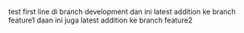 test first line
di branch development
dan ini latest addition ke branch feature1
daan ini juga latest addition ke branch feature2